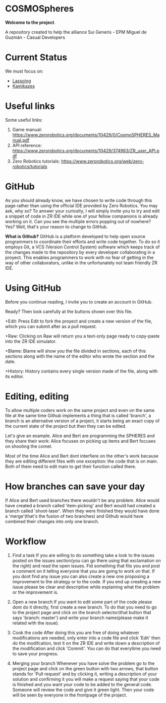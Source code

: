 COSMOSpheres
============

<b>Welcome to the project</b>.

A repository created to help the alliance Sui Generis - EPM Miguel de Guzmán - Casual Developers

Current Status
==============

We must focus on:

* [Lassoing](https://github.com/angel-manuel/COSMOSpheres/issues/21)
* [Kamikazes](https://github.com/angel-manuel/COSMOSpheres/issues/14)

Useful links
============

Some useful links:
  
  1. Game manual: https://www.zerorobotics.org/documents/10429/0/CosmoSPHERES_Manual.pdf
  2. API reference: https://www.zerorobotics.org/documents/10429/374963/ZR_user_API.pdf
  3. Zero Robotics tutorials: https://www.zerorobotics.org/web/zero-robotics/tutorials

GitHub
======
As you should already know, we have chosen to write code through this page rather than using the official 
IDE provided by Zero Robotics. You may ask, why so? To answer your curiosity, I will simply invite you to 
try and edit a snippet of code in ZR IDE while one of your fellow companions is already working on it. Can
you see the multiple errors popping out of nowhere? Yes? Well, that's your reason to change to GitHub.

<b>What is Github?</b>
GitHub is a platform developed to help open source programmers to coordinate their efforts and write code
together. To do so it employs Git, a VCS (Version Control System) software which keeps track of the changes
made to the repository by every developer collaborating in a proyect. This enables programmers to work with 
no fear of getting in the way of other collaborators, unlike in the unfortunately not team friendly ZR IDE.

Using GitHub
============
Before you continue reading, I invite you to create an account in GitHub.

Ready? Then look carefully at the buttons shown over this file.

  +Edit: Press Edit to fork the proyect and create a new version of the file, which you can submit after as a 
  pull request.

  +Raw: Clicking on Raw will return you a text-only page ready to copy-paste into the ZR IDE simulator.

  +Blame: Blame will show you the file divided in sections, each of this sections along with the name of 
  the editor who wrote the section and the date.

  +History: History contains every single version made of the file, along with its editor.

Editing, editing
================

To allow multiple coders work on the same project and even on the same file
at the same time Github implements a thing that is called 'branch', a
branch is an alternative version of a project, it starts being an exact copy
of the current state of the project but then they can be edited.

Let's give an example.
Alice and Bert are programming the SPHERES and they share their work:
Alice focuses on picking up items and Bert focuses on shooting the comet.

Most of the time Alice and Bert dont interfiere on the other's work
because they are editing different files with one exception: the code
that is on main. Both of them need to edit main to get their function called there.

How branches can save your day
==============================

If Alice and Bert used branches there wouldn't be any problem.
Alice would have created a branch called 'item-picking' and
Bert would had created a branch called 'shoot-laser'.
When they were finished they would have done a 'merge'(that's the fusion of two branches)
and Github would have combined their changes into only one branch.

Workflow
========

1. Find a task
If you are willing to do something take a look to the issues posted on the issues section(you can go there
using that exclamation on the right) and read the open issues. Fid something that fits you and post a comment on
it telling everyone that you are going to work on that. If you dont find any issue you can also create a new one
proposing a improvement to the strategy or to the code. If you end up creating a new issue please be clear and
descriptive while explaining what the problem or the improvement is.

2. Open a new branch
If you want to edit some part of the code please dont do it directly, first create a new branch. To do that you
need to go to the project page and click on the branch selector(that button that says 'branch: master') and write
your branch name(please make it related with the issue). 

3. Cook the code
After doing this you are free of doing whatever modifications
are needed, only enter into a code file and click 'Edit' then do the modifcation, test it on the ZR IDE and write
down a description of the modification and click 'Commit'. You can do that everytime you need to save your progress.

4. Merging your branch
Whenever you have solve the problem go to the project page and click on the green button with two arrows, that button
stands for 'Pull request' and by clicking it, writing a description of your solution and confirming it you will
make a request saying that your code is finished and you want your code to be added to the general code. Someone will
review the code and give it green light. Then your code will be seen by everyone in the frontpage of the project.
